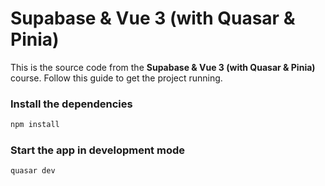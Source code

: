# Supabase & Vue 3 (with Quasar & Pinia)

This is the source code from the **Supabase & Vue 3 (with Quasar & Pinia)** course. Follow this guide to get the project running.

### Install the dependencies
```bash
npm install
```

### Start the app in development mode
```bash
quasar dev
```